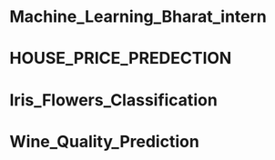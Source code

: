# Machine_Learning_Bharat_intern


#  HOUSE_PRICE_PREDECTION

#  Iris_Flowers_Classification

#  Wine_Quality_Prediction
